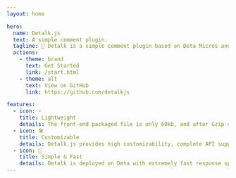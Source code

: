 ```yaml
---
layout: home

hero:
  name: Detalk.js
  text: A simple comment plugin.
  tagline: 🎉 Detalk is a simple comment plugin based on Deta Micros and Deta Bases. 
  actions:
    - theme: brand
      text: Get Started
      link: /start.html
    - theme: alt
      text: View on GitHub
      link: https://github.com/detalkjs

features:
  - icon: ⚡️
    title: Lightweight
    details: The front-end packaged file is only 60kb, and after Gzip compression, it's only 14kb! At the same time, the main functions are preserved.
  - icon: 🛠️
    title: Customizable
    details: Detalk.js provides high customizability, complete API support, and also has script plugin functionality.
  - icon: 🎉
    title: Simple & Fast
    details: Detalk is deployed on Deta with extremely fast response speed. No need to configure a separate database, one-click deployment.
---
```

